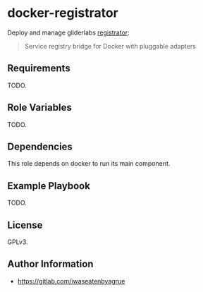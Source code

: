docker-registrator
=========

Deploy and manage gliderlabs [registrator](http://gliderlabs.com/registrator):

> Service registry bridge for Docker with pluggable adapters

Requirements
------------

TODO.

Role Variables
--------------

TODO.

Dependencies
------------

This role depends on docker to run its main component.

Example Playbook
----------------

TODO.

License
-------

GPLv3.

Author Information
------------------

* https://gitlab.com/iwaseatenbyagrue
